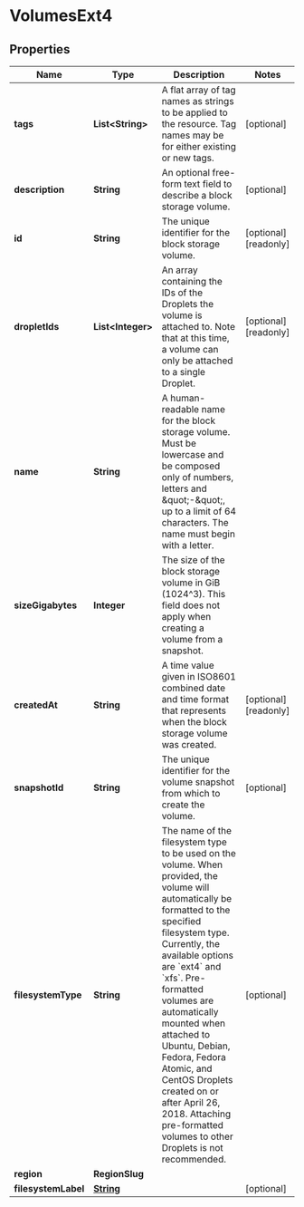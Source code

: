 

# VolumesExt4


## Properties

| Name | Type | Description | Notes |
|------------ | ------------- | ------------- | -------------|
|**tags** | **List&lt;String&gt;** | A flat array of tag names as strings to be applied to the resource. Tag names may be for either existing or new tags. |  [optional] |
|**description** | **String** | An optional free-form text field to describe a block storage volume. |  [optional] |
|**id** | **String** | The unique identifier for the block storage volume. |  [optional] [readonly] |
|**dropletIds** | **List&lt;Integer&gt;** | An array containing the IDs of the Droplets the volume is attached to. Note that at this time, a volume can only be attached to a single Droplet. |  [optional] [readonly] |
|**name** | **String** | A human-readable name for the block storage volume. Must be lowercase and be composed only of numbers, letters and \&quot;-\&quot;, up to a limit of 64 characters. The name must begin with a letter. |  |
|**sizeGigabytes** | **Integer** | The size of the block storage volume in GiB (1024^3). This field does not apply  when creating a volume from a snapshot. |  |
|**createdAt** | **String** | A time value given in ISO8601 combined date and time format that represents when the block storage volume was created. |  [optional] [readonly] |
|**snapshotId** | **String** | The unique identifier for the volume snapshot from which to create the volume. |  [optional] |
|**filesystemType** | **String** | The name of the filesystem type to be used on the volume. When provided, the volume will automatically be formatted to the specified filesystem type. Currently, the available options are &#x60;ext4&#x60; and &#x60;xfs&#x60;. Pre-formatted volumes are automatically mounted when attached to Ubuntu, Debian, Fedora, Fedora Atomic, and CentOS Droplets created on or after April 26, 2018. Attaching pre-formatted volumes to other Droplets is not recommended. |  [optional] |
|**region** | **RegionSlug** |  |  |
|**filesystemLabel** | [**String**](String.md) |  |  [optional] |



